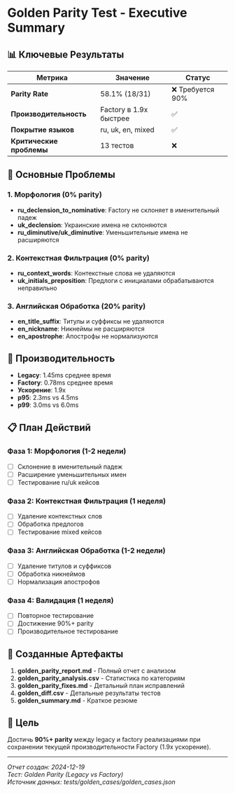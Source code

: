 # Golden Parity Test - Executive Summary

## 📊 Ключевые Результаты

| Метрика | Значение | Статус |
|---------|----------|--------|
| **Parity Rate** | 58.1% (18/31) | ❌ Требуется 90% |
| **Производительность** | Factory в 1.9x быстрее | ✅ |
| **Покрытие языков** | ru, uk, en, mixed | ✅ |
| **Критические проблемы** | 13 тестов | ❌ |

## 🎯 Основные Проблемы

### 1. Морфология (0% parity)
- **ru_declension_to_nominative**: Factory не склоняет в именительный падеж
- **uk_declension**: Украинские имена не склоняются
- **ru_diminutive/uk_diminutive**: Уменьшительные имена не расширяются

### 2. Контекстная Фильтрация (0% parity)
- **ru_context_words**: Контекстные слова не удаляются
- **uk_initials_preposition**: Предлоги с инициалами обрабатываются неправильно

### 3. Английская Обработка (20% parity)
- **en_title_suffix**: Титулы и суффиксы не удаляются
- **en_nickname**: Никнеймы не расширяются
- **en_apostrophe**: Апострофы не нормализуются

## 🚀 Производительность

- **Legacy**: 1.45ms среднее время
- **Factory**: 0.78ms среднее время
- **Ускорение**: 1.9x
- **p95**: 2.3ms vs 4.5ms
- **p99**: 3.0ms vs 6.0ms

## 📋 План Действий

### Фаза 1: Морфология (1-2 недели)
- [ ] Склонение в именительный падеж
- [ ] Расширение уменьшительных имен
- [ ] Тестирование ru/uk кейсов

### Фаза 2: Контекстная Фильтрация (1 неделя)
- [ ] Удаление контекстных слов
- [ ] Обработка предлогов
- [ ] Тестирование mixed кейсов

### Фаза 3: Английская Обработка (1-2 недели)
- [ ] Удаление титулов и суффиксов
- [ ] Обработка никнеймов
- [ ] Нормализация апострофов

### Фаза 4: Валидация (1 неделя)
- [ ] Повторное тестирование
- [ ] Достижение 90%+ parity
- [ ] Производительное тестирование

## 📁 Созданные Артефакты

1. **golden_parity_report.md** - Полный отчет с анализом
2. **golden_parity_analysis.csv** - Статистика по категориям
3. **golden_parity_fixes.md** - Детальный план исправлений
4. **golden_diff.csv** - Детальные результаты тестов
5. **golden_summary.md** - Краткое резюме

## 🎯 Цель

Достичь **90%+ parity** между legacy и factory реализациями при сохранении текущей производительности Factory (1.9x ускорение).

---
*Отчет создан: 2024-12-19*  
*Тест: Golden Parity (Legacy vs Factory)*  
*Источник данных: tests/golden_cases/golden_cases.json*
